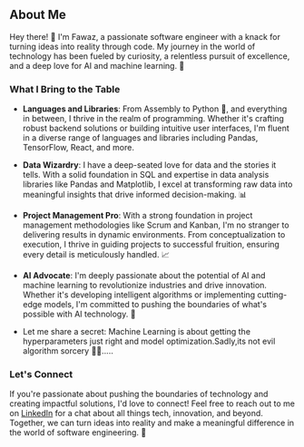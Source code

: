 ## About Me

Hey there! 👋 I'm Fawaz, a passionate software engineer with a knack for turning ideas into reality through code. My journey in the world of technology has been fueled by curiosity, a relentless pursuit of excellence, and a deep love for AI and machine learning. 🚀

### What I Bring to the Table

- **Languages and Libraries**: From Assembly to Python 🐍, and everything in between, I thrive in the realm of programming. Whether it's crafting robust backend solutions or building intuitive user interfaces, I'm fluent in a diverse range of languages and libraries including Pandas, TensorFlow, React, and more.

- **Data Wizardry**: I have a deep-seated love for data and the stories it tells. With a solid foundation in SQL and expertise in data analysis libraries like Pandas and Matplotlib, I excel at transforming raw data into meaningful insights that drive informed decision-making. 📊

- **Project Management Pro**: With a strong foundation in project management methodologies like Scrum and Kanban, I'm no stranger to delivering results in dynamic environments. From conceptualization to execution, I thrive in guiding projects to successful fruition, ensuring every detail is meticulously handled. 📈

- **AI Advocate**: I'm deeply passionate about the potential of AI and machine learning to revolutionize industries and drive innovation. Whether it's developing intelligent algorithms or implementing cutting-edge models, I'm committed to pushing the boundaries of what's possible with AI technology. 🤖

- Let me share a secret: Machine Learning is about getting the hyperparameters just right and model optimization.Sadly,its not evil algorithm sorcery 🧙‍♂️.....

### Let's Connect

If you're passionate about pushing the boundaries of technology and creating impactful solutions, I'd love to connect! Feel free to reach out to me on [LinkedIn](http://linkedin.com/in/fawazsapa) for a chat about all things tech, innovation, and beyond. Together, we can turn ideas into reality and make a meaningful difference in the world of software engineering. 🌟

